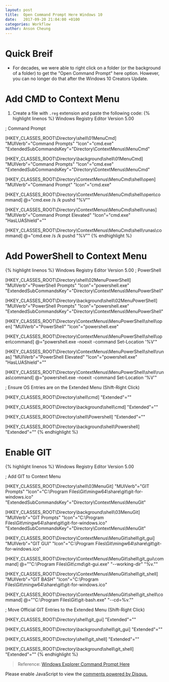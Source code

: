 ```yaml
---
layout: post
title:  Open Command Prompt Here Windows 10
date:   2017-09-20 21:04:00 +0100
categories: Workflow
author: Anson Cheung
---
```

# Quick Breif
- For decades, we were able to right click on a folder (or the background of a folder) to get the "Open Command Prompt" here option. However, you can no longer do that after the Windows 10 Creators Update. 

# Add CMD to Context Menu
1. Create a file with `.reg` extension and paste the following code:
{% highlight linenos %}
Windows Registry Editor Version 5.00

; Command Prompt

[HKEY_CLASSES_ROOT\Directory\shell\01MenuCmd]
"MUIVerb"="Command Prompts"
"Icon"="cmd.exe"
"ExtendedSubCommandsKey"="Directory\\ContextMenus\\MenuCmd"

[HKEY_CLASSES_ROOT\Directory\background\shell\01MenuCmd]
"MUIVerb"="Command Prompts"
"Icon"="cmd.exe"
"ExtendedSubCommandsKey"="Directory\\ContextMenus\\MenuCmd"

[HKEY_CLASSES_ROOT\Directory\ContextMenus\MenuCmd\shell\open]
"MUIVerb"="Command Prompt"
"Icon"="cmd.exe"

[HKEY_CLASSES_ROOT\Directory\ContextMenus\MenuCmd\shell\open\command]
@="cmd.exe /s /k pushd \"%V\""

[HKEY_CLASSES_ROOT\Directory\ContextMenus\MenuCmd\shell\runas]
"MUIVerb"="Command Prompt Elevated"
"Icon"="cmd.exe"
"HasLUAShield"=""

[HKEY_CLASSES_ROOT\Directory\ContextMenus\MenuCmd\shell\runas\command]
@="cmd.exe /s /k pushd \"%V\""
{% endhighlight %}

# Add PowerShell to Context Menu
{% highlight linenos %}
Windows Registry Editor Version 5.00
; PowerShell

[HKEY_CLASSES_ROOT\Directory\shell\02MenuPowerShell]
"MUIVerb"="PowerShell Prompts"
"Icon"="powershell.exe"
"ExtendedSubCommandsKey"="Directory\\ContextMenus\\MenuPowerShell"

[HKEY_CLASSES_ROOT\Directory\background\shell\02MenuPowerShell]
"MUIVerb"="PowerShell Prompts"
"Icon"="powershell.exe"
"ExtendedSubCommandsKey"="Directory\\ContextMenus\\MenuPowerShell"

[HKEY_CLASSES_ROOT\Directory\ContextMenus\MenuPowerShell\shell\open]
"MUIVerb"="PowerShell"
"Icon"="powershell.exe"

[HKEY_CLASSES_ROOT\Directory\ContextMenus\MenuPowerShell\shell\open\command]
@="powershell.exe -noexit -command Set-Location '%V'"

[HKEY_CLASSES_ROOT\Directory\ContextMenus\MenuPowerShell\shell\runas]
"MUIVerb"="PowerShell Elevated"
"Icon"="powershell.exe"
"HasLUAShield"=""

[HKEY_CLASSES_ROOT\Directory\ContextMenus\MenuPowerShell\shell\runas\command]
@="powershell.exe -noexit -command Set-Location '%V'"


; Ensure OS Entries are on the Extended Menu (Shift-Right Click)

[HKEY_CLASSES_ROOT\Directory\shell\cmd]
"Extended"=""

[HKEY_CLASSES_ROOT\Directory\background\shell\cmd]
"Extended"=""

[HKEY_CLASSES_ROOT\Directory\shell\Powershell]
"Extended"=""

[HKEY_CLASSES_ROOT\Directory\background\shell\Powershell]
"Extended"=""
{% endhighlight %}

# Enable GIT
{% highlight linenos %}
Windows Registry Editor Version 5.00

; Add GIT to Context Menu

[HKEY_CLASSES_ROOT\Directory\shell\03MenuGit]
"MUIVerb"="GIT Prompts"
"Icon"="C:\\Program Files\\Git\\mingw64\\share\\git\\git-for-windows.ico"
"ExtendedSubCommandsKey"="Directory\\ContextMenus\\MenuGit"

[HKEY_CLASSES_ROOT\Directory\background\shell\03MenuGit]
"MUIVerb"="GIT Prompts"
"Icon"="C:\\Program Files\\Git\\mingw64\\share\\git\\git-for-windows.ico"
"ExtendedSubCommandsKey"="Directory\\ContextMenus\\MenuGit"


[HKEY_CLASSES_ROOT\Directory\ContextMenus\MenuGit\shell\git_gui]
"MUIVerb"="GIT GUI"
"Icon"="C:\\Program Files\\Git\\mingw64\\share\\git\\git-for-windows.ico"

[HKEY_CLASSES_ROOT\Directory\ContextMenus\MenuGit\shell\git_gui\command]
@="\"C:\\Program Files\\Git\\cmd\\git-gui.exe\" \"--working-dir\" \"%v.\""


[HKEY_CLASSES_ROOT\Directory\ContextMenus\MenuGit\shell\git_shell]
"MUIVerb"="GIT BASH"
"Icon"="C:\\Program Files\\Git\\mingw64\\share\\git\\git-for-windows.ico"

[HKEY_CLASSES_ROOT\Directory\ContextMenus\MenuGit\shell\git_shell\command]
@="\"C:\\Program Files\\Git\\git-bash.exe\" \"--cd=%v.\""


; Move Official GIT Entries to the Extended Menu (Shift-Right Click)

[HKEY_CLASSES_ROOT\Directory\shell\git_gui]
"Extended"=""

[HKEY_CLASSES_ROOT\Directory\background\shell\git_gui]
"Extended"=""

[HKEY_CLASSES_ROOT\Directory\shell\git_shell]
"Extended"=""

[HKEY_CLASSES_ROOT\Directory\background\shell\git_shell]
"Extended"=""
{% endhighlight %}

> Reference: [Windows Explorer Command Prompt Here](https://stackoverflow.com/questions/378319/windows-explorer-command-prompt-here/379804) 

<div id="disqus_thread"></div>
<script>

/**
*  RECOMMENDED CONFIGURATION VARIABLES: EDIT AND UNCOMMENT THE SECTION BELOW TO INSERT DYNAMIC VALUES FROM YOUR PLATFORM OR CMS.
*  LEARN WHY DEFINING THESE VARIABLES IS IMPORTANT: https://disqus.com/admin/universalcode/#configuration-variables*/
/*
var disqus_config = function () {
this.page.url = window.location.href;  // Replace PAGE_URL with your page's canonical URL variable
this.page.identifier = 'open-command-prompt-here-windows10.html'; // Replace PAGE_IDENTIFIER with your page's unique identifier variable
};
*/
(function() { // DON'T EDIT BELOW THIS LINE
var d = document, s = d.createElement('script');
s.src = 'https://ansonc.disqus.com/embed.js';
s.setAttribute('data-timestamp', +new Date());
(d.head || d.body).appendChild(s);
})();
</script>
<noscript>Please enable JavaScript to view the <a href="https://disqus.com/?ref_noscript">comments powered by Disqus.</a></noscript>